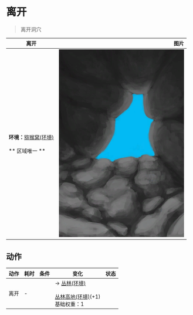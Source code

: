 # 离开  
> 离开洞穴  
  
  离开  |   图片   
 ----  |  ----:   
 **环境：**[猕猴窝(环境)](Env_MacaqueDen.md)<br><br>** 区域唯一 **  |  ![](Sprite/CaveExit.png)   
  
## 动作  
动作  |  耗时  |  条件  |  变化  |  状态  
----  |  ----  |  ----  |  ----  |  ----  
离开<br>  |  -  |    |  → [丛林(环境)](Env_Jungle.md)<br><br>[丛林高地(环境)](Env_JungleHighlands.md)(+1)<br>基础权重：1<br>  |    
